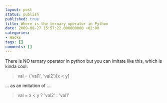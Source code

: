 ```yaml
---
layout: post
status: publish
published: true
title: Where is the ternary operator in Python
date: 2009-08-27 15:57:22.000000000 +02:00
categories:
- Hacks
tags: []
comments: []
---
```

There is NO ternary operator in python but you can imitate like this, which is kinda cool:
<blockquote>val = ('val1', 'val2')[x &lt; y]</blockquote>
... as an imitation of ...
<blockquote>val = x &lt; y ? 'val2' : 'val1'</blockquote>

